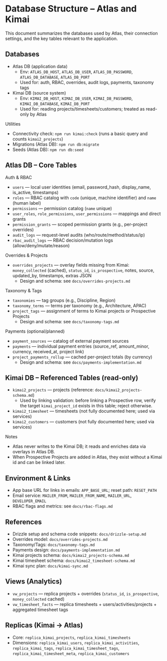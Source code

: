 # Database Structure – Atlas and Kimai

This document summarizes the databases used by Atlas, their connection settings, and the key tables relevant to the application.

## Databases

- Atlas DB (application data)
  - Env: `ATLAS_DB_HOST`, `ATLAS_DB_USER`, `ATLAS_DB_PASSWORD`, `ATLAS_DB_DATABASE`, `ATLAS_DB_PORT`
  - Used for: auth, RBAC, overrides, audit logs, payments, taxonomy tags
- Kimai DB (source system)
  - Env: `KIMAI_DB_HOST`, `KIMAI_DB_USER`, `KIMAI_DB_PASSWORD`, `KIMAI_DB_DATABASE`, `KIMAI_DB_PORT`
  - Used for: reading projects/timesheets/customers; treated as read-only by Atlas

Utilities
- Connectivity check: `npm run kimai:check` (runs a basic query and counts `kimai2_projects`)
- Migrations (Atlas DB): `npm run db:migrate`
- Seeds (Atlas DB): `npm run db:seed`

## Atlas DB – Core Tables

Auth & RBAC
- `users` — local user identities (email, password_hash, display_name, is_active, timestamps)
- `roles` — RBAC catalog with `code` (unique, machine identifier) and `name` (human label)
- `permissions` — permission catalog (`name` unique)
- `user_roles`, `role_permissions`, `user_permissions` — mappings and direct grants
- `permission_grants` — scoped permission grants (e.g., per-project overrides)
- `audit_logs` — request-level audits (who/route/method/status/ip)
- `rbac_audit_logs` — RBAC decision/mutation logs (allow/deny/mutate/reason)

Overrides & Projects
- `overrides_projects` — overlay fields missing from Kimai: `money_collected` (cached), `status_id`, `is_prospective`, notes, source, updated_by, timestamps, extras JSON
  - Design and schema: see `docs/overrides-projects.md`

Taxonomy & Tags
- `taxonomies` — tag groups (e.g., Discipline, Region)
- `taxonomy_terms` — terms per taxonomy (e.g., Architecture, APAC)
- `project_tags` — assignment of terms to Kimai projects or Prospective Projects
  - Design and schema: see `docs/taxonomy-tags.md`

Payments (optional/planned)
- `payment_sources` — catalog of external payment sources
- `payments` — individual payment entries (source_ref, amount_minor, currency, received_at, project link)
- `project_payments_rollup` — cached per-project totals (by currency)
  - Design and schema: see `docs/payments-implementation.md`

## Kimai DB – Referenced Tables (read-only)

- `kimai2_projects` — projects (reference: `docs/kimai2_projects-schema.md`)
  - Used by linking validation: before linking a Prospective row, verify the target `kimai_project_id` exists in this table; reject otherwise.
- `kimai2_timesheet` — timesheets (not fully documented here; used via services)
- `kimai2_customers` — customers (not fully documented here; used via services)

Notes
- Atlas never writes to the Kimai DB; it reads and enriches data via overlays in Atlas DB.
- When Prospective Projects are added in Atlas, they exist without a Kimai id and can be linked later.

## Environment & Links

- App base URL for links in emails: `APP_BASE_URL`; reset path: `RESET_PATH`
- Email service: `MAILER_FROM`, `MAILER_FROM_NAME`, `MAILER_URL`, `DEVELOPER_EMAIL`
- RBAC flags and metrics: see `docs/rbac-flags.md`

## References
- Drizzle setup and schema code snippets: `docs/drizzle-setup.md`
- Overrides model: `docs/overrides-projects.md`
- Taxonomy/Tags: `docs/taxonomy-tags.md`
- Payments design: `docs/payments-implementation.md`
- Kimai projects schema: `docs/kimai2_projects-schema.md`
 - Kimai timesheet schema: `docs/kimai2_timesheet-schema.md`
 - Kimai sync plan: `docs/kimai-sync.md`

## Views (Analytics)
- `vw_projects` — replica projects + overrides (`status_id`, `is_prospective`, `money_collected` cached)
- `vw_timesheet_facts` — replica timesheets + users/activities/projects + aggregated timesheet tags

## Replicas (Kimai → Atlas)
- Core: `replica_kimai_projects`, `replica_kimai_timesheets`
- Dimensions: `replica_kimai_users`, `replica_kimai_activities`, `replica_kimai_tags`, `replica_kimai_timesheet_tags`, `replica_kimai_timesheet_meta`, `replica_kimai_customers`
